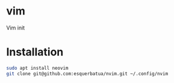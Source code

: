 # vim
Vim init

# Installation

```sh
sudo apt install neovim
git clone git@github.com:esquerbatua/nvim.git ~/.config/nvim
```

